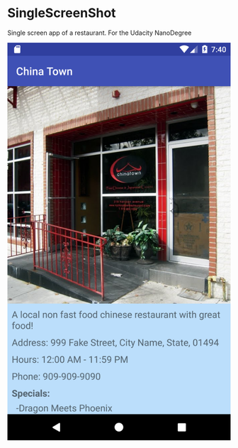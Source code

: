 # SingleScreenShot
Single screen app of a restaurant. For the Udacity NanoDegree

![ScrenSoot](https://github.com/bruno-mota/SingleScreenShot/blob/master/CHinaTown.png)
